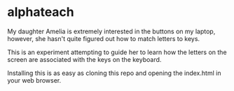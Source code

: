 alphateach
==========

My daughter Amelia is extremely interested in the buttons on my laptop, however, she hasn't quite figured out how to match letters to keys.

This is an experiment attempting to guide her to learn how the letters on the screen are associated with the keys on the keyboard.

Installing this is as easy as cloning this repo and opening the index.html in your web browser.